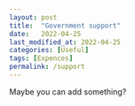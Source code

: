 ```yaml
---
layout: post
title:  "Government support"
date:   2022-04-25 
last_modified_at: 2022-04-25
categories: [Useful]
tags: [Expences]
permalink: /support
---
```

<script>
    $(document).ready(function(){
        $(".bounce").css("background-image",'url("{{ site.baseurl }}/assets/images/perekat.png")');
    })
</script>
<div class="empty-icon-container">
      <div class="animation-container">
        <div class="bounce"></div>
        <div class="pebble1"></div>
        <div class="pebble2"></div>
        <div class="pebble3"></div>
      </div>
Maybe you can add something?
</div>
